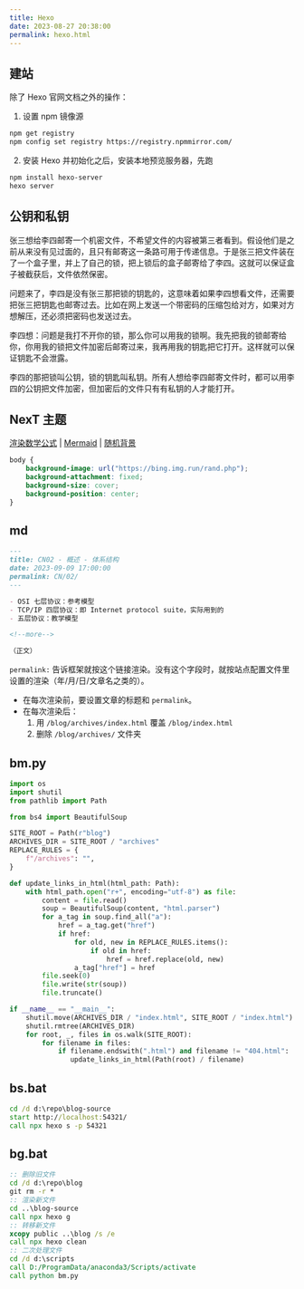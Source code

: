 ```yaml
---
title: Hexo
date: 2023-08-27 20:38:00
permalink: hexo.html
---
```


## 建站

除了 Hexo 官网文档之外的操作：

1. 设置 npm 镜像源

```sh
npm get registry
npm config set registry https://registry.npmmirror.com/
```

2. 安装 Hexo 并初始化之后，安装本地预览服务器，先跑

```sh
npm install hexo-server
hexo server
```

## 公钥和私钥

张三想给李四邮寄一个机密文件，不希望文件的内容被第三者看到。假设他们是之前从来没有见过面的，且只有邮寄这一条路可用于传递信息。于是张三把文件装在了一个盒子里，并上了自己的锁，把上锁后的盒子邮寄给了李四。这就可以保证盒子被截获后，文件依然保密。

问题来了，李四是没有张三那把锁的钥匙的，这意味着如果李四想看文件，还需要把张三把钥匙也邮寄过去。比如在网上发送一个带密码的压缩包给对方，如果对方想解压，还必须把密码也发送过去。

李四想：问题是我打不开你的锁，那么你可以用我的锁啊。我先把我的锁邮寄给你，你用我的锁把文件加密后邮寄过来，我再用我的钥匙把它打开。这样就可以保证钥匙不会泄露。

李四的那把锁叫公钥，锁的钥匙叫私钥。所有人想给李四邮寄文件时，都可以用李四的公钥把文件加密，但加密后的文件只有有私钥的人才能打开。

## NexT 主题

[渲染数学公式](https://theme-next.js.org/docs/third-party-services/math-equations)
| [Mermaid](https://theme-next.js.org/docs/tag-plugins/mermaid)
| [随机背景](https://theme-next.js.org/docs/advanced-settings/custom-files)

```css
body {
    background-image: url("https://bing.img.run/rand.php");
    background-attachment: fixed;
    background-size: cover;
    background-position: center;
}
```

## md

```md
---
title: CN02 - 概述 - 体系结构
date: 2023-09-09 17:00:00
permalink: CN/02/
---

- OSI 七层协议：参考模型
- TCP/IP 四层协议：即 Internet protocol suite，实际用到的
- 五层协议：教学模型

<!--more-->

（正文）
```

`permalink:` 告诉框架就按这个链接渲染。没有这个字段时，就按站点配置文件里设置的渲染（年/月/日/文章名之类的）。

- 在每次渲染前，要设置文章的标题和 `permalink`。
- 在每次渲染后：
  1. 用 `/blog/archives/index.html` 覆盖 `/blog/index.html`
  2. 删除 `/blog/archives/` 文件夹

## bm.py

```py
import os
import shutil
from pathlib import Path

from bs4 import BeautifulSoup

SITE_ROOT = Path(r"blog")
ARCHIVES_DIR = SITE_ROOT / "archives"
REPLACE_RULES = {
    f"/archives": "",
}

def update_links_in_html(html_path: Path):
    with html_path.open("r+", encoding="utf-8") as file:
        content = file.read()
        soup = BeautifulSoup(content, "html.parser")
        for a_tag in soup.find_all("a"):
            href = a_tag.get("href")
            if href:
                for old, new in REPLACE_RULES.items():
                    if old in href:
                        href = href.replace(old, new)
                a_tag["href"] = href
        file.seek(0)
        file.write(str(soup))
        file.truncate()

if __name__ == "__main__":
    shutil.move(ARCHIVES_DIR / "index.html", SITE_ROOT / "index.html")
    shutil.rmtree(ARCHIVES_DIR)
    for root, _, files in os.walk(SITE_ROOT):
        for filename in files:
            if filename.endswith(".html") and filename != "404.html":
               update_links_in_html(Path(root) / filename)
```

## bs.bat

```bat
cd /d d:\repo\blog-source
start http://localhost:54321/
call npx hexo s -p 54321
```

## bg.bat

```bat
:: 删除旧文件
cd /d d:\repo\blog
git rm -r *
:: 渲染新文件
cd ..\blog-source
call npx hexo g
:: 转移新文件
xcopy public ..\blog /s /e
call npx hexo clean
:: 二次处理文件
cd /d d:\scripts
call D:/ProgramData/anaconda3/Scripts/activate
call python bm.py
```
